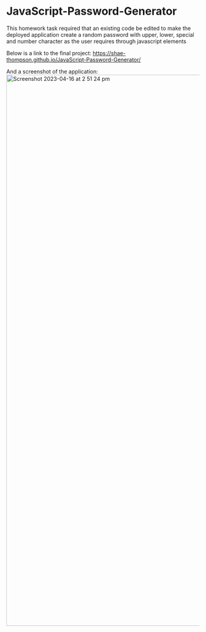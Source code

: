 # JavaScript-Password-Generator
This homework task required that an existing code be edited to make the deployed application create a random password with upper, lower, special and number character as the user requires through javascript elements

Below is a link to the final project: 
https://shae-thompson.github.io/JavaScript-Password-Generator/

And a screenshot of the application:
<img width="1440" alt="Screenshot 2023-04-16 at 2 51 24 pm" src="https://user-images.githubusercontent.com/117495361/232269407-edaec7fd-4f08-40c4-9850-fd8a7002b639.png">
